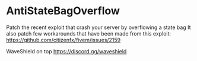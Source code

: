 # AntiStateBagOverflow
Patch the recent exploit that crash your server by overflowing a state bag
It also patch few workarounds that have been made from this exploit:
https://github.com/citizenfx/fivem/issues/2159

WaveShield on top https://discord.gg/waveshield
